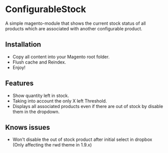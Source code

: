 ConfigurableStock
==================================
A simple magento-module that shows the current stock status of all products which are associated with another configurable product.

Installation
-----------------------------------------------------
- Copy all content into your Magento root folder.
- Flush cache and Reindex.
- Enjoy!

Features
-----------------------------------------------------
- Show quantity left in stock.
- Taking into account the only X left Threshold.
- Displays all associated products even if there are out of stock by disable them in the dropdown.

Knows issues
-----------------------------------------------------
- Won't disable the out of stock product after initial select in dropbox (Only affecting the rwd theme in 1.9.x)


